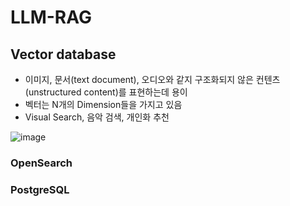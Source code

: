 # LLM-RAG


## Vector database

- 이미지, 문서(text document), 오디오와 같지 구조화되지 않은 컨텐츠(unstructured content)를 표현하는데 용이
- 벡터는 N개의 Dimension들을 가지고 있음
- Visual Search, 음악 검색, 개인화 추천

![image](https://github.com/kyopark2014/LLM-RAG/assets/52392004/993a666d-e4e9-493c-a5b4-35ce1c90d5bf)


### OpenSearch

### PostgreSQL
